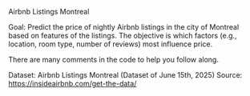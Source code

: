 Airbnb Listings Montreal 

Goal: 
Predict the price of nightly Airbnb listings in the city of Montreal based on features of the listings. 
The objective is which factors (e.g., location, room type, number of reviews) most influence price.

There are many comments in the code to help you follow along. 

Dataset: Airbnb Listings Montreal (Dataset of June 15th, 2025)
Source: https://insideairbnb.com/get-the-data/
